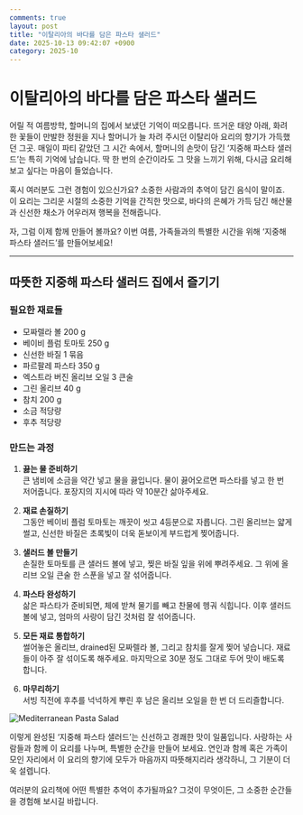 ```yaml
---
comments: true
layout: post
title: "이탈리아의 바다를 담은 파스타 샐러드"
date: 2025-10-13 09:42:07 +0900
category: 2025-10
---
```


# 이탈리아의 바다를 담은 파스타 샐러드

어릴 적 여름방학, 할머니의 집에서 보냈던 기억이 떠오릅니다. 뜨거운 태양 아래, 화려한 꽃들이 만발한 정원을 지나 할머니가 늘 차려 주시던 이탈리아 요리의 향기가 가득했던 그곳. 매일이 파티 같았던 그 시간 속에서, 할머니의 손맛이 담긴 ‘지중해 파스타 샐러드’는 특히 기억에 남습니다. 딱 한 번의 순간이라도 그 맛을 느끼기 위해, 다시금 요리해보고 싶다는 마음이 들었습니다.

혹시 여러분도 그런 경험이 있으신가요? 소중한 사람과의 추억이 담긴 음식이 말이죠. 이 요리는 그리운 시절의 소중한 기억을 간직한 맛으로, 바다의 은혜가 가득 담긴 해산물과 신선한 채소가 어우러져 행복을 전해줍니다.

자, 그럼 이제 함께 만들어 볼까요? 이번 여름, 가족들과의 특별한 시간을 위해 ‘지중해 파스타 샐러드’를 만들어보세요!

---

## 따뜻한 지중해 파스타 샐러드 집에서 즐기기

### 필요한 재료들

- 모짜렐라 볼 200 g
- 베이비 플럼 토마토 250 g
- 신선한 바질 1 묶음
- 파르팔레 파스타 350 g
- 엑스트라 버진 올리브 오일 3 큰술
- 그린 올리브 40 g
- 참치 200 g
- 소금 적당량
- 후추 적당량


### 만드는 과정

1. **끓는 물 준비하기**  
   큰 냄비에 소금을 약간 넣고 물을 끓입니다. 물이 끓어오르면 파스타를 넣고 한 번 저어줍니다. 포장지의 지시에 따라 약 10분간 삶아주세요.

2. **재료 손질하기**  
   그동안 베이비 플럼 토마토는 깨끗이 씻고 4등분으로 자릅니다. 그린 올리브는 얇게 썰고, 신선한 바질은 초록빛이 더욱 돋보이게 부드럽게 찢어줍니다.

3. **샐러드 볼 만들기**  
   손질한 토마토를 큰 샐러드 볼에 넣고, 찢은 바질 잎을 위에 뿌려주세요. 그 위에 올리브 오일 큰술 한 스푼을 넣고 잘 섞어줍니다.

4. **파스타 완성하기**  
   삶은 파스타가 준비되면, 체에 받쳐 물기를 빼고 찬물에 헹궈 식힙니다. 이후 샐러드 볼에 넣고, 엄마의 사랑이 담긴 것처럼 잘 섞어줍니다.

5. **모든 재료 통합하기**  
   썰어놓은 올리브, drained된 모짜렐라 볼, 그리고 참치를 잘게 찢어 넣습니다. 재료들이 아주 잘 섞이도록 해주세요. 마지막으로 30분 정도 그대로 두어 맛이 배도록 합니다.

6. **마무리하기**  
   서빙 직전에 후추를 넉넉하게 뿌린 후 남은 올리브 오일을 한 번 더 드리즐합니다.

![Mediterranean Pasta Salad](https://www.themealdb.com/images/media/meals/wvqpwt1468339226.jpg)


이렇게 완성된 ‘지중해 파스타 샐러드’는 신선하고 경쾌한 맛이 일품입니다. 사랑하는 사람들과 함께 이 요리를 나누며, 특별한 순간을 만들어 보세요. 연인과 함께 혹은 가족이 모인 자리에서 이 요리의 향기에 모두가 마음까지 따뜻해지리라 생각하니, 그 기분이 더욱 설렙니다.

여러분의 요리책에 어떤 특별한 추억이 추가될까요? 그것이 무엇이든, 그 소중한 순간들을 경험해 보시길 바랍니다.